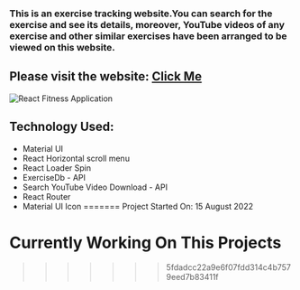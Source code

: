 
### This is an exercise tracking website.You can search for the exercise and see its details, moreover, YouTube videos of any exercise and other similar exercises have been arranged to be viewed on this website. 

## Please visit the website: [Click Me]()

![React Fitness Application](https://i.ibb.co/Yt9spGc/image.png)


## Technology Used: 
- Material UI 
- React Horizontal scroll menu
- React Loader Spin
- ExerciseDb - API
- Search YouTube Video Download - API 
- React Router
- Material UI Icon
=======
Project Started On: 15 August 2022
# Currently Working On This Projects
>>>>>>> 5fdadcc22a9e6f07fdd314c4b7579eed7b83411f
